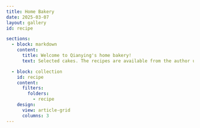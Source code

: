 ```yaml
---
title: Home Bakery
date: 2025-03-07
layout: gallery
id: recipe

sections:
  - block: markdown
    content:
      title: Welcome to Qianying's home bakery!
      text: Selected cakes. The recipes are available from the author upon reasonable request.

  - block: collection
    id: recipe
    content:
      filters:
        folders:
          - recipe
    design:
      view: article-grid
      columns: 3
---
```

